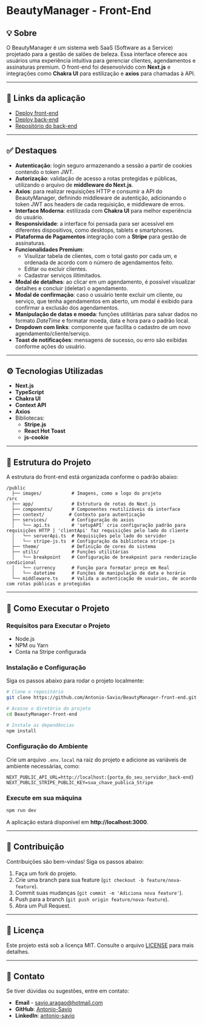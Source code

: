 # **BeautyManager - Front-End**

## 💡 **Sobre**
O BeautyManager é um sistema web SaaS (Software as a Service) projetado para a gestão de salões de beleza. Essa interface oferece aos usuários uma experiência intuitiva para gerenciar clientes, agendamentos e assinaturas premium. O front-end foi desenvolvido com **Next.js** e integrações como **Chakra UI** para estilização e **axios** para chamadas à API.

---

## 🔗 Links da aplicação
- [Deploy front-end](https://beauty-manager-front-end.vercel.app/)
- [Deploy back-end](https://beauty-manager-back-end.vercel.app/)
- [Repositório do back-end](https://github.com/Antonio-Savio/BeautyManager-back-end)

---

## ✅ **Destaques**
- **Autenticação**: login seguro armazenando a sessão a partir de cookies contendo o token JWT.
- **Autorização**: validação de acesso a rotas protegidas e públicas, utilizando o arquivo de **middleware do Next.js**. 
- **Axios**: para realizar requisições HTTP e consumir a API do BeautyManager, definindo middleware de autentição, adicionando o token JWT aos headers de cada requisição, e middleware de erros. 
- **Interface Moderna**: estilizada com **Chakra UI** para melhor experiência do usuário.
- **Responsividade**: a interface foi pensada para ser acessível em diferentes dispositivos, como desktops, tablets e smartphones.
- **Plataforma de Pagamentos** integração com a **Stripe** para gestão de assinaturas.
- **Funcionalidades Premium**:
    - Visulizar tabela de clientes, com o total gasto por cada um, e ordenada de acordo com o número de agendamentos feito.
    - Editar ou excluir clientes.
    - Cadastrar serviços ilitimitados.
- **Modal de detalhes**: ao clicar em um agendamento, é possível visualizar detalhes e concluir (deletar) o agendamento.
- **Modal de confirmação**: caso o usuário tente excluir um cliente, ou serviço, que tenha agendamentos em aberto, um modal é exibido para confirmar a exclusão dos agendamentos.
- **Manipulação de datas e moeda**: funções utilitárias para salvar dados no formato *DateTime* e formatar moeda, data e hora para o padrão local.
- **Dropdown com links**: componente que facilita o cadastro de um novo agendamento/cliente/serviço.
- **Toast de notificações**: mensagens de sucesso, ou erro são exibidas conforme ações do usuário.

---

## ⚙️ **Tecnologias Utilizadas**
- **Next.js**
- **TypeScript**
- **Chakra UI**
- **Context API**
- **Axios**
- Bibliotecas:
    - **Stripe.js**
    - **React Hot Toast**
    - **js-cookie**

---

## 📁 **Estrutura do Projeto**
A estrutura do front-end está organizada conforme o padrão abaixo:

```
/public
  ├── images/           # Imagens, como a logo do projeto
/src
  ├── app/              # Estrutura de rotas do Next.js
  ├── components/       # Componentes reutilizáveis da interface
  ├── context/         # Contexto para autenticação
  ├── services/         # Configuração do axios
  │   └── api.ts        # 'setupAPI' cria configuração padrão para requisições HTTP | 'clientApi' faz requisições pelo lado do cliente
  │   └── serverApi.ts  # Requisições pelo lado do servidor
  │   └── stripe-js.ts  # Configuração da biblioteca stripe-js
  ├── theme/            # Definição de cores do sistema
  ├── utils/            # Funções utilitárias
  │   └── breakpoint    # Configuração de breakpoint para renderização condicional
  │   └── currency      # Função para formatar preço em Real
  │   └── datetime      # Funções de manipulação de data e horário
  └── middleware.ts     # Valida a autenticação de usuários, de acordo com rotas públicas e protegidas
```

---

## 🚀 **Como Executar o Projeto**

### **Requisitos para Executar o Projeto**
- Node.js
- NPM ou Yarn
- Conta na Stripe configurada

### **Instalação e Configuração**
Siga os passos abaixo para rodar o projeto localmente:

```bash
# Clone o repositório
git clone https://github.com/Antonio-Savio/BeautyManager-front-end.git

# Acesse o diretório do projeto
cd BeautyManager-front-end

# Instale as dependências
npm install
```

### **Configuração do Ambiente**
Crie um arquivo `.env.local` na raiz do projeto e adicione as variáveis de ambiente necessárias, como:

```
NEXT_PUBLIC_API_URL=http://localhost:{porta_do_seu_servidor_back-end}
NEXT_PUBLIC_STRIPE_PUBLIC_KEY=sua_chave_publica_Stripe
```

### **Execute em sua máquina**

```bash
npm run dev
```
A aplicação estará disponível em **http://localhost:3000**.

---

## 🤝 **Contribuição**
Contribuições são bem-vindas! Siga os passos abaixo:
1. Faça um fork do projeto.
2. Crie uma branch para sua feature (`git checkout -b feature/nova-feature`).
3. Commit suas mudanças (`git commit -m 'Adiciona nova feature'`).
4. Push para a branch (`git push origin feature/nova-feature`).
5. Abra um Pull Request.

---

## 📄 **Licença**
Este projeto está sob a licença MIT. Consulte o arquivo [LICENSE](LICENSE) para mais detalhes.

---

## 📧 **Contato**
Se tiver dúvidas ou sugestões, entre em contato:
- **Email** - [savio.aragao@hotmail.com](mailto:savio.aragao@hotmail.com)
- **GitHub**: [Antonio-Savio](https://github.com/Antonio-Savio)
- **LinkedIn**: [antonio-savio](https://www.linkedin.com/in/antonio-savio)